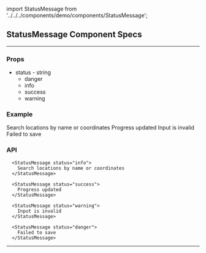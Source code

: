 import StatusMessage from '../../../components/demo/components/StatusMessage';

## StatusMessage Component Specs

---

### Props

* status - string
  - danger
  - info
  - success
  - warning

### Example


  <StatusMessage status="info">
    Search locations by name or coordinates
  </StatusMessage>

  <StatusMessage status="success">
    Progress updated
  </StatusMessage>

  <StatusMessage status="warning">
    Input is invalid
  </StatusMessage>

  <StatusMessage status="danger">
    Failed to save
  </StatusMessage>

### API

```
  <StatusMessage status="info">
    Search locations by name or coordinates
  </StatusMessage>

  <StatusMessage status="success">
    Progress updated
  </StatusMessage>

  <StatusMessage status="warning">
    Input is invalid
  </StatusMessage>

  <StatusMessage status="danger">
    Failed to save
  </StatusMessage>
```

---

